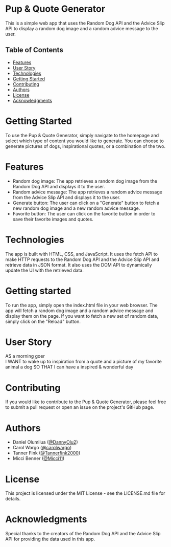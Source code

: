 # Pup & Quote Generator
This is a simple web app that uses the Random Dog API and the Advice Slip API to display a random dog image and a random advice message to the user.

## Table of Contents
- [Features](#features)
- [User Story](#user-story)
- [Technologies](#technologies)
- [Getting Started](#getting-started)
- [Contributing](#contributing)
- [Authors](#authors)
- [License](#license)
- [Acknowledgments](#acknowledgments)


# Getting Started
To use the Pup & Quote Generator, simply navigate to the homepage and select which type of content you would like to generate. You can choose to generate pictures of dogs, inspirational quotes, or a combination of the two.

# Features
- Random dog image: The app retrieves a random dog image from the Random Dog API and displays it to the user.
- Random advice message: The app retrieves a random advice message from the Advice Slip API and displays it to the user.
- Generate button: The user can click on a "Generate" button to fetch a new random dog image and a new random advice message.
- Favorite button: The user can click on the favorite button in order to save their favorite images and quotes.

# Technologies
The app is built with HTML, CSS, and JavaScript. It uses the fetch API to make HTTP requests to the Random Dog API and the Advice Slip API and retrieve data in JSON format. It also uses the DOM API to dynamically update the UI with the retrieved data.

# Getting started
To run the app, simply open the index.html file in your web browser. The app will fetch a random dog image and a random advice message and display them on the page. If you want to fetch a new set of random data, simply click on the "Reload" button.

# User Story   
AS a morning goer   
I WANT to wake up to inspiration from a quote and a picture of my favorite animal a dog
SO THAT I can have a inspired & wonderful day

# Contributing
If you would like to contribute to the Pup & Quote Generator, please feel free to submit a pull request or open an issue on the project's GitHub page.

# Authors
- Daniel Olumilua ([@DannyOlu2](https://github.com/DannyOlu2))
- Carol Wargo  ([@carolwargo](https://github.com/carolwargo))
- Tanner Fink ([@Tannerfink2000](https://github.com/Tannerfink2000))
- Micci Benner ([@Micci11](https://github.com/Micci11))

# License
This project is licensed under the MIT License - see the LICENSE.md file for details.

# Acknowledgments
Special thanks to the creators of the Random Dog API and the Advice Slip API for providing the data used in this app.








